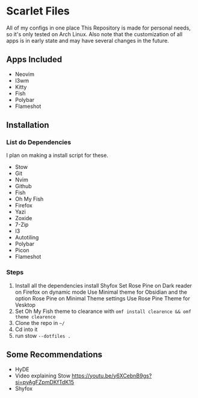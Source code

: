 # Scarlet Files
All of my configs in one place
This Repository is made for personal needs, so it's only tested on Arch Linux.
Also note that the customization of all apps is in early state and may have several changes in the future.

## Apps Included
- Neovim
- I3wm
- Kitty
- Fish
- Polybar
- Flameshot

## Installation

### List do Dependencies
I plan on making a install script for these.
- Stow
- Git
- Nvim
- Github
- Fish
- Oh My Fish
- Firefox
- Yazi
- Zoxide
- 7-Zip
- I3
- Autotiling
- Polybar
- Picon
- Flameshot

### Steps
1. Install all the dependencies
install Shyfox
Set Rose Pine on Dark reader on Firefox on dynamic mode
Use Minimal theme for Obsidian and the option Rose Pine on Minimal Theme settings
Use Rose Pine Theme for Vesktop
2. Set Oh My Fish theme to clearance with ```omf install clearence && omf theme clearence```
2. Clone the repo in ```~/```
3. Cd into it
4. run stow ```--dotfiles .```

## Some Recommendations
- HyDE
- Video explaining Stow https://youtu.be/y6XCebnB9gs?si=pyAgFZpmDKfTdK15
- Shyfox

